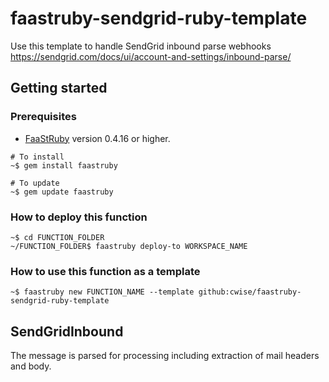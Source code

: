 # faastruby-sendgrid-ruby-template
Use this template to handle SendGrid inbound parse webhooks
https://sendgrid.com/docs/ui/account-and-settings/inbound-parse/

## Getting started
### Prerequisites
* [FaaStRuby](https://faastruby.io) version 0.4.16 or higher.
```
# To install
~$ gem install faastruby

# To update
~$ gem update faastruby
```
### How to deploy this function
```
~$ cd FUNCTION_FOLDER
~/FUNCTION_FOLDER$ faastruby deploy-to WORKSPACE_NAME
```
### How to use this function as a template
```
~$ faastruby new FUNCTION_NAME --template github:cwise/faastruby-sendgrid-ruby-template
```
## SendGridInbound
The message is parsed for processing including extraction of mail headers and body.